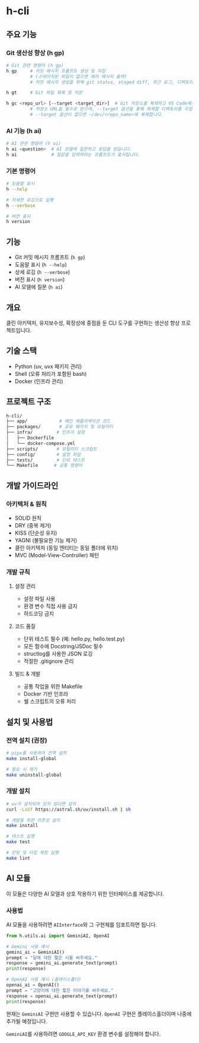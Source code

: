 # h-cli

## 주요 기능

### Git 생산성 향상 (h gp)

```bash
# Git 관련 명령어 (h gp)
h gp     # 커밋 메시지 프롬프트 생성 및 저장
         # (스테이지된 파일이 없으면 에러 메시지 출력)
         # 커밋 메시지 생성을 위해 git status, staged diff, 최근 로그, 디렉토리 트리 정보를 제공합니다.

h gt     # Git 파일 목록 및 저장

h gc <repo_url> [--target <target_dir>]  # Git 저장소를 복제하고 VS Code에서 엽니다.
         # 저장소 URL을 필수로 받으며, --target 옵션을 통해 복제할 디렉토리를 지정할 수 있습니다.
         # --target 옵션이 없으면 ~/dev/<repo_name>에 복제합니다.
```

### AI 기능 (h ai)

```bash
# AI 관련 명령어 (h ai)
h ai <question>  # AI 모델에 질문하고 응답을 받습니다.
h ai             # 질문을 입력하라는 프롬프트가 표시됩니다.
```

### 기본 명령어

```bash
# 도움말 표시
h --help

# 자세한 로깅으로 실행
h --verbose

# 버전 표시
h version
```

## 기능

- Git 커밋 메시지 프롬프트 (`h gp`)
- 도움말 표시 (`h --help`)
- 상세 로깅 (`h --verbose`)
- 버전 표시 (`h version`)
- AI 모델에 질문 (`h ai`)

## 개요

클린 아키텍처, 유지보수성, 확장성에 중점을 둔 CLI 도구를 구현하는 생산성 향상 프로젝트입니다.

## 기술 스택

- Python (uv, uvx 패키지 관리)
- Shell (오류 처리가 포함된 bash)
- Docker (인프라 관리)

## 프로젝트 구조

```bash
h-cli/
├── app/            # 메인 애플리케이션 코드
├── packages/       # 공유 패키지 및 유틸리티
├── infra/         # 인프라 설정
│   ├── Dockerfile
│   └── docker-compose.yml
├── scripts/       # 유틸리티 스크립트
├── config/        # 설정 파일
├── tests/         # 단위 테스트
└── Makefile      # 공통 명령어
```

## 개발 가이드라인

### 아키텍처 & 원칙

- SOLID 원칙
- DRY (중복 제거)
- KISS (단순성 유지)
- YAGNI (불필요한 기능 제거)
- 클린 아키텍처 (동일 엔티티는 동일 폴더에 위치)
- MVC (Model-View-Controller) 패턴

### 개발 규칙

1. 설정 관리

   - 설정 파일 사용
   - 환경 변수 직접 사용 금지
   - 하드코딩 금지

2. 코드 품질

   - 단위 테스트 필수 (예: hello.py, hello.test.py)
   - 모든 함수에 Docstring/JSDoc 필수
   - structlog를 사용한 JSON 로깅
   - 적절한 .gitignore 관리

3. 빌드 & 개발
   - 공통 작업을 위한 Makefile
   - Docker 기반 인프라
   - 쉘 스크립트의 오류 처리

## 설치 및 사용법

### 전역 설치 (권장)

```bash
# pipx를 사용하여 전역 설치
make install-global

# 필요 시 제거
make uninstall-global
```

### 개발 설치

```bash
# uv가 설치되어 있지 않다면 설치
curl -LsSf https://astral.sh/uv/install.sh | sh

# 개발을 위한 의존성 설치
make install

# 테스트 실행
make test

# 린팅 및 타입 체킹 실행
make lint
```

## AI 모듈

이 모듈은 다양한 AI 모델과 상호 작용하기 위한 인터페이스를 제공합니다.

### 사용법

AI 모듈을 사용하려면 `AIInterface`와 그 구현체를 임포트하면 됩니다.

```python
from h.utils.ai import GeminiAI, OpenAI

# Gemini 사용 예시
gemini_ai = GeminiAI()
prompt = "달에 대한 짧은 시를 써주세요."
response = gemini_ai.generate_text(prompt)
print(response)

# OpenAI 사용 예시 (플레이스홀더)
openai_ai = OpenAI()
prompt = "고양이에 대한 짧은 이야기를 써주세요."
response = openai_ai.generate_text(prompt)
print(response)
```

현재는 `GeminiAI` 구현만 사용할 수 있습니다. `OpenAI` 구현은 플레이스홀더이며 나중에 추가될 예정입니다.

`GeminiAI`를 사용하려면 `GOOGLE_API_KEY` 환경 변수를 설정해야 합니다.
